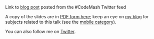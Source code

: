 Link to [blog post](http://www.app47.com/2013/01/24/the-codemash-consensus-best-conference-ever/) posted from the #CodeMash Twitter feed 

A copy of the slides are in [PDF form here](html5_hype_codemash.pdf); keep an eye on [my blog](http://thediscoblog.com) for subjects related to this talk (see the [mobile category](http://thediscoblog.com/blog/categories/mobile/)). 

You can also follow me on [Twitter](https://twitter.com/aglover).